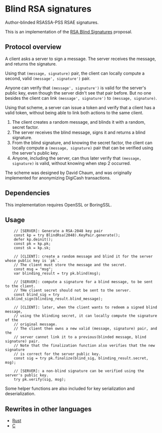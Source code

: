 # Blind RSA signatures

Author-blinded RSASSA-PSS RSAE signatures.

This is an implementation of the [RSA Blind Signatures](https://chris-wood.github.io/draft-wood-cfrg-blind-signatures/draft-wood-cfrg-rsa-blind-signatures.html) proposal.

## Protocol overview

A client asks a server to sign a message. The server receives the message, and returns the signature.

Using that `(message, signature)` pair, the client can locally compute a second, valid `(message', signature')` pair.

Anyone can verify that `(message', signature')` is valid for the server's public key, even though the server didn't see that pair before.
But no one besides the client can link `(message', signature')` to `(message, signature)`.

Using that scheme, a server can issue a token and verify that a client has a valid token, without being able to link both actions to the same client.

1. The client creates a random message, and blinds it with a random, secret factor.
2. The server receives the blind message, signs it and returns a blind signature.
3. From the blind signature, and knowing the secret factor, the client can locally compute a `(message, signature)` pair that can be verified using the server's public key.
4. Anyone, including the server, can thus later verify that `(message, signature)` is valid, without knowing when step 2 occurred.

The scheme was designed by David Chaum, and was originally implemented for anonymizing DigiCash transactions.

## Dependencies

This implementation requires OpenSSL or BoringSSL.

## Usage

```zig
    // [SERVER]: Generate a RSA-2048 key pair
    const kp = try BlindRsa(2048).KeyPair.generate();
    defer kp.deinit();
    const pk = kp.pk;
    const sk = kp.sk;

    // [CLIENT]: create a random message and blind it for the server whose public key is `pk`.
    // The client must store the message and the secret.
    const msg = "msg";
    var blinding_result = try pk.blind(msg);

    // [SERVER]: compute a signature for a blind message, to be sent to the client.
    // THe client secret should not be sent to the server.
    const blind_sig = try sk.blind_sign(blinding_result.blind_message);

    // [CLIENT]: later, when the client wants to redeem a signed blind message,
    // using the blinding secret, it can locally compute the signature of the
    // original message.
    // The client then owns a new valid (message, signature) pair, and the
    // server cannot link it to a previous(blinded message, blind signature) pair.
    // Note that the finalization function also verifies that the new signature
    // is correct for the server public key.
    const sig = try pk.finalize(blind_sig, blinding_result.secret, msg);

    // [SERVER]: a non-blind signature can be verified using the server's public key.
    try pk.verify(sig, msg);
```

Some helper functions are also included for key serialization and deserialization.

## Rewrites in other languages

* [Rust](https://github.com/jedisct1/zig-blind-rsa-signatures)
* [C](https://github.com/jedisct1/blind-rsa-signatures)

